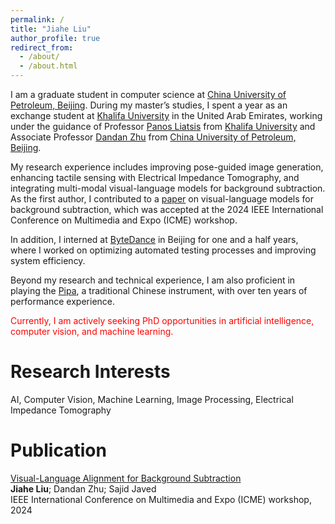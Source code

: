 ```yaml
---
permalink: /
title: "Jiahe Liu"
author_profile: true
redirect_from: 
  - /about/
  - /about.html
---
```


I am a graduate student in computer science at [China University of Petroleum, Beijing](https://www.cup.edu.cn/cupai/index.htm). During my master’s studies, I spent a year as an exchange student at [Khalifa University](https://www.ku.ac.ae/department/department-of-computer-science#about) in the United Arab Emirates, working under the guidance of Professor [Panos Liatsis](https://www.ku.ac.ae/college-people/panos-liatsis) from [Khalifa University](https://www.ku.ac.ae/department/department-of-computer-science#about) and Associate Professor [Dandan Zhu](https://www.cup.edu.cn/cupai/szdw/jsml/856a0903b2ea4e78a1e6001ba846b9d3.htm) from [China University of Petroleum, Beijing](https://www.cup.edu.cn/cupai/index.htm).

My research experience includes improving pose-guided image generation, enhancing tactile sensing with Electrical Impedance Tomography, and integrating multi-modal visual-language models for background subtraction. As the first author, I contributed to a [paper](https://ieeexplore.ieee.org/document/10645430) on visual-language models for background subtraction, which was accepted at the 2024 IEEE International Conference on Multimedia and Expo (ICME) workshop.

In addition, I interned at [ByteDance](https://www.bytedance.com/en/) in Beijing for one and a half years, where I worked on optimizing automated testing processes and improving system efficiency.

Beyond my research and technical experience, I am also proficient in playing the [Pipa](https://en.wikipedia.org/wiki/Pipa), a traditional Chinese instrument, with over ten years of performance experience.

<span style="color: red;">Currently, I am actively seeking PhD opportunities in artificial intelligence, computer vision, and machine learning.</span>

Research Interests
======
AI, Computer Vision, Machine Learning, Image Processing, Electrical Impedance Tomography

Publication
======
[Visual-Language Alignment for Background Subtraction](https://ieeexplore.ieee.org/document/10645430)<br>
**Jiahe Liu**; Dandan Zhu; Sajid Javed<br>
IEEE International Conference on Multimedia and Expo (ICME) workshop, 2024